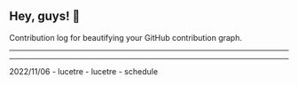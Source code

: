 ## Hey, guys! 👋

Contribution log for beautifying your GitHub contribution graph.

---



---

2022/11/06 - lucetre - lucetre - schedule